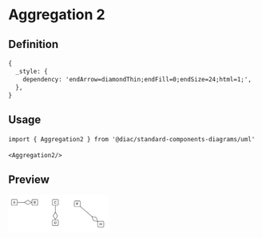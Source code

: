 # Aggregation 2

## Definition

```
{
  _style: { 
    dependency: 'endArrow=diamondThin;endFill=0;endSize=24;html=1;',
  },
}
```

## Usage

```
import { Aggregation2 } from '@diac/standard-components-diagrams/uml'

<Aggregation2/>
```

## Preview

<img src="./aggregation-2.png" width="200"/>

